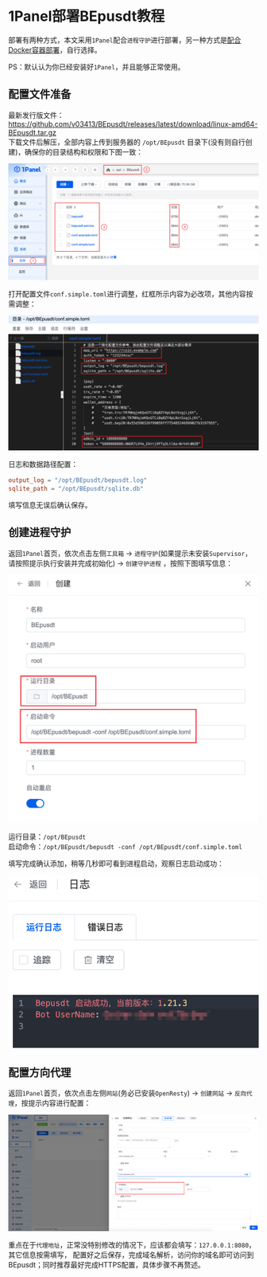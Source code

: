 # 1Panel部署BEpusdt教程

部署有两种方式，本文采用`1Panel`配合`进程守护`进行部署，另一种方式是[配合Docker容器部署](./docker.md)，自行选择。

PS：默认认为你已经安装好`1Panel`，并且能够正常使用。

## 配置文件准备

最新发行版文件：https://github.com/v03413/BEpusdt/releases/latest/download/linux-amd64-BEpusdt.tar.gz  
下载文件后解压，全部内容上传到服务器的 `/opt/BEpusdt` 目录下(没有则自行创建)，确保你的目录结构和权限和下图一致：

![上传文件](./img/daemon/1.1.png)

打开配置文件`conf.simple.toml`进行调整，红框所示内容为必改项，其他内容按需调整：

![配置文件](./img/daemon/1.2.png)

日志和数据路径配置：

```toml
output_log = "/opt/BEpusdt/bepusdt.log"
sqlite_path = "/opt/BEpusdt/sqlite.db"
```

填写信息无误后确认保存。

## 创建进程守护

返回`1Panel`首页，依次点击左侧`工具箱` -> `进程守护`(如果提示未安装`Supervisor`，请按照提示执行安装并完成初始化) ->
`创建守护进程`
，按照下图填写信息：

![创建守护进程](./img/daemon/2.1.png)

运行目录：`/opt/BEpusdt`  
启动命令：`/opt/BEpusdt/bepusdt -conf /opt/BEpusdt/conf.simple.toml`

填写完成确认添加，稍等几秒即可看到进程启动，观察日志启动成功：

![进程启动成功](./img/daemon/2.2.png)

## 配置方向代理

返回`1Panel`首页，依次点击左侧`网站`(务必已安装`OpenResty`) -> `创建网站` -> `反向代理`，按提示内容进行配置：

![创建反向代理](./img/daemon/3.1.png)

重点在于`代理地址`，正常没特别修改的情况下，应该都会填写：`127.0.0.1:8080`，其它信息按需填写，
配置好之后保存，完成域名解析，访问你的域名即可访问到BEpusdt；同时推荐最好完成HTTPS配置，具体步骤不再赘述。